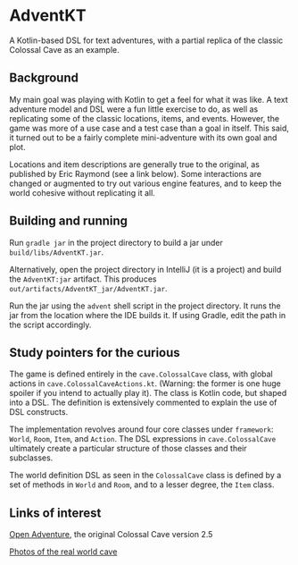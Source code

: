 # AdventKT

A Kotlin-based DSL for text adventures, with a partial replica of the classic
Colossal Cave as an example.

## Background

My main goal was playing with Kotlin to get a feel for what it was like. A text
adventure model and DSL were a fun little exercise to do, as well as replicating
some of the classic locations, items, and events. However, the game was more of
a use case and a test case than a goal in itself. This said, it turned out to be
a fairly complete mini-adventure with its own goal and plot.

Locations and item descriptions are generally true to the original, as published
by Eric Raymond (see a link below). Some interactions are changed or
augmented to try out various engine features, and to keep the world cohesive
without replicating it all.

## Building and running

Run `gradle jar` in the project directory to build a jar under `build/libs/AdventKT.jar`.

Alternatively, open the project directory in IntelliJ (it is a project) and
build the `AdventKT:jar` artifact. This produces
`out/artifacts/AdventKT_jar/AdventKT.jar`.

Run the jar using the `advent` shell script in the project directory. It runs
the jar from the location where the IDE builds it. If using Gradle, edit the
path in the script accordingly.

## Study pointers for the curious

The game is defined entirely in the `cave.ColossalCave` class, with global
actions in `cave.ColossalCaveActions.kt`. (Warning: the former is one huge
spoiler if you intend to actually play it). The class is Kotlin code, but
shaped into a DSL. The definition is extensively commented to explain the
use of DSL constructs.

The implementation revolves around four core classes under `framework`: `World`,
`Room`, `Item`, and `Action`. The DSL expressions in `cave.ColossalCave`
ultimately create a particular structure of those classes and their subclasses.

The world definition DSL as seen in the `ColossalCave` class is defined by a set
of methods in `World` and `Room`, and to a lesser degree, the `Item` class.

## Links of interest

[Open Adventure](https://gitlab.com/esr/open-adventure), the original Colossal Cave version 2.5  

[Photos of the real world cave](http://www.digitalhumanities.org/dhq/vol/001/2/000009/000009.html)
